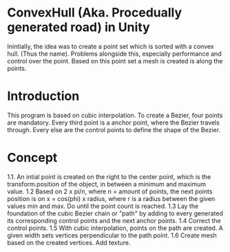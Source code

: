 # ConvexHull (Aka. Procedually generated road) in Unity
Inintially, the idea was to create a point set which is sorted with a convex hull. (Thus the name). Problems alongside this, especially performance and control over the point. Based on this point set a mesh is created is along the points.

# Introduction
This program is based on cubic interpolation. To create a Bezier, four points are mandatory.
Every third point is a anchor point, where the Bezier travels through. Every else are the control points to define the shape of the Bezier. 
# Concept
1.1.
An intial point is created on the right to the center point, which is the transform.position of the object, in between a minimum and maximum value.
1.2
Based on 2 x pi/n, where n = amount of points, the next points position is on x = cos(phi) x radius, where r is a radius between the given values min and max. Do until the point count is reached.
1.3
Lay the foundation of the cubic Bezier chain or "path" by adding to every generated its corresponding control points and the next anchor points. 
1.4 
Correct the control points.
1.5
With cubic interpolation, points on the path are created. A given width sets vertices perpendicular to the path point.
1.6 
Create mesh based on the created vertices. Add texture.
